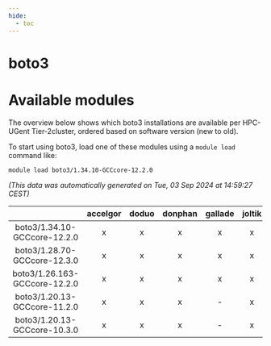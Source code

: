 ```yaml
---
hide:
  - toc
---
```


boto3
=====

# Available modules


The overview below shows which boto3 installations are available per HPC-UGent Tier-2cluster, ordered based on software version (new to old).

To start using boto3, load one of these modules using a `module load` command like:

```shell
module load boto3/1.34.10-GCCcore-12.2.0
```

*(This data was automatically generated on Tue, 03 Sep 2024 at 14:59:27 CEST)*  

| |accelgor|doduo|donphan|gallade|joltik|shinx|skitty|
| :---: | :---: | :---: | :---: | :---: | :---: | :---: | :---: |
|boto3/1.34.10-GCCcore-12.2.0|x|x|x|x|x|-|x|
|boto3/1.28.70-GCCcore-12.3.0|x|x|x|x|x|x|x|
|boto3/1.26.163-GCCcore-12.2.0|x|x|x|x|x|-|x|
|boto3/1.20.13-GCCcore-11.2.0|x|x|x|-|x|-|x|
|boto3/1.20.13-GCCcore-10.3.0|x|x|x|-|x|-|x|

